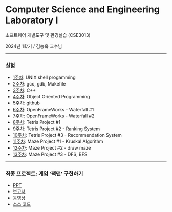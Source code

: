 # Computer Science and Engineering Laboratory I

소프트웨어 개발도구 및 환경실습 (CSE3013)

2024년 1학기 / 김승욱 교수님

---

### 실험

- [1주차](01주차): UNIX shell progamming
- [2주차](02주차): gcc, gdb, Makefile
- [3주차](03주차): C++
- [4주차](04주차): Object Oriented Programming
- [5주차](05주차): github
- [6주차](06주차): OpenFrameWorks - Waterfall #1
- [7주차](07주차): OpenFrameWorks - Waterfall #2
- [8주차](08주차): Tetris Project #1
- [9주차](09주차): Tetris Project #2 - Ranking System
- [10주차](10주차): Tetris Project #3 - Recommendation System
- [11주차](11주차): Maze Project #1 - Kruskal Algorithm
- [12주차](12주차): Maze Project #2 - draw maze
- [13주차](13주차): Maze Project #3 - DFS, BFS

---

### 최종 프로젝트: 게임 '팩맨' 구현하기

- [PPT](final-project/PPT_20191150_전현길.pptx)
- [보고서](final-project/보고서_20191150_전현길.pdf)
- [동영상](final-project/동영상_20191150_전현길.mp4)
- [소스 코드](final-project/Pacman)
